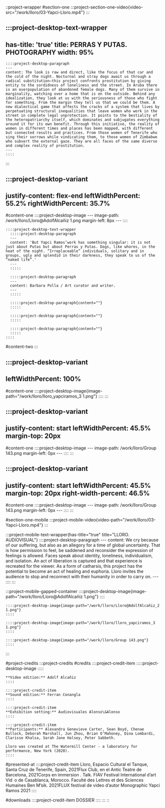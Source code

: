 ::project-wrapper
#section-one
  :::project-section-one-video{video-src="/work/lloro/03-Yapci-Lloro.mp4"}
  :::

  :::project-desktop-text-wrapper
  ---
  has-title: 'true'
  title: PERRAS Y PUTAS. PHOTOGRAPHY
  width: 95%
  ---
    ::::project-desktop-paragraph
    ---
    content: The look is raw and direct, like the focus of that car and the cold of the night. Nocturnal and stray dogs await us through a radical substitution–this project confronts prostitution by giving entity to the sordidness of loneliness and the street. In Aruba there is an overpopulation of abandoned female dogs. Many of them survive in marginality, watching over a home that is on the outside. Behind any idealization, they look at us with the seriousness of those who fight for something. From the margin they tell us that we could be them. A new dialectical game that affects the cracks of a system that lives by perpetuating structural inequalities that leave women who work in the street in complete legal unprotection. It points to the bestiality of the heteropatriarchy itself, which dominates and subjugates everything around it for its own benefit. Through this initiative, the reality of women in different times and places has been mapped, with different but connected results and practices. From those women of Tenerife who sing their sorrows while vindicating them, to those women of Zimbabwe who subvert the external gaze. They are all faces of the same diverse and complex reality of prostitution.
    ---
    ::::
  :::

  :::project-desktop-variant
  ---
  justify-content: flex-end
  leftWidthPercent: 55.2%
  rightWidthPercent: 35.7%
  ---
  #content-one
    ::::project-desktop-image
    ---
    image-path: /work/lloro/Lloro@AdolfAlcañiz 1.png
    margin-left: 8px
    ---
    ::::
  
    ::::project-desktop-text-wrapper
      :::::project-desktop-paragraph
      ---
      content: 'But Yapci Ramos’work has something singular: it is not just about Putas but about Perras y Putas. Dogs, like whores, in the heat of the night. “Irreplaceable” individuals, solitary and in groups, ugly and splendid in their darkness, they speak to us of the “naked life”.'
      ---
      :::::
    
      :::::project-desktop-paragraph
      ---
      content: Barbara Polla / Art curator and writer.
      ---
      :::::
    
      :::::project-desktop-paragraph{content=""}
      :::::
    
      :::::project-desktop-paragraph{content=""}
      :::::
    
      :::::project-desktop-paragraph{content=""}
      :::::
    ::::
  
  #content-two
  :::

  :::project-desktop-variant
  ---
  leftWidthPercent: 100%
  ---
  #content-one
    ::::project-desktop-image{image-path="/work/lloro/lloro_yapciramos_3 1.png"}
    ::::
  :::

  :::project-desktop-variant
  ---
  justify-content: start
  leftWidthPercent: 45.5%
  margin-top: 20px
  ---
  #content-one
    ::::project-desktop-image
    ---
    image-path: /work/lloro/Group 143.png
    margin-left: 0px
    ---
    ::::
  :::

  :::project-desktop-variant
  ---
  justify-content: start
  leftWidthPercent: 45.5%
  margin-top: 20px
  right-width-percent: 46.5%
  ---
  #content-one
    ::::project-desktop-image
    ---
    image-path: /work/lloro/Group 143.png
    margin-left: 0px
    ---
    ::::
  :::

#section-one-mobile
  :::project-mobile-video{video-path="/work/lloro/03-Yapci-Lloro.mp4"}
  :::

  :::project-mobile-text-wrapper{has-title="true" title="LLORO. AUDIOVISUAL"}
    ::::project-desktop-paragraph
    ---
    content: We cry because of our suffering, but also as an allegory for a time of global uncertainty. That is how permission to feel, be saddened and reconsider the expression of feelings is allowed. Faces speak about identity, loneliness, individualism, and isolation. An act of liberation is captured and that experience is recreated for the viewer. As a form of catharsis, this project has the potential to become an act of healing and euphoria. Lloro invites the audience to stop and reconnect with their humanity in order to carry on.
    ---
    ::::
  :::

  :::project-mobile-gapped-container
    ::::project-desktop-image{image-path="/work/lloro/Lloro@AdolfAlcañiz 1.png"}
    ::::
  
    ::::project-desktop-image{image-path="/work/lloro/Lloro@AdolfAlcañiz_2 1.png"}
    ::::
  
    ::::project-desktop-image{image-path="/work/lloro/lloro_yapciramos_3 1.png"}
    ::::
  
    ::::project-desktop-image{image-path="/work/lloro/Group 143.png"}
    ::::
  :::

#project-credits
  :::project-credits
  #credits
    ::::project-credit-item
      :::::project-desktop-image
      :::::
    
    **Video edition:** Adolf Alcañiz
    ::::
  
    ::::project-credit-item
    **Sound edition:** Ferran Conangla
    ::::
  
    ::::project-credit-item
    **Exhibition setting:** Audiovisuales Alonso\&Alonso
    ::::
  
    ::::project-credit-item
    **Participants:** Alexandra Genevieve Carter, Sean Boyd, Chenae Bullock, Deborah Marshall, Jun Zhou, Brian O’Mahoney, Dina Lombardi, Clarisse Khalsa, Sarah Jane Halsey, Peter Sabbeth.
    
    Lloro was created at The Watermill Center - a laboratory for performance, New York (2020).
    ::::
  
  #presented-at
    ::::project-credit-item
    Lloro, Espacio Cultural el Tanque, Santa Cruz de Tenerife, Spain, 2021Flux Club, en el Antic Teatre de Barcelona, 2021Corps en immersion . Talk. FIAV Festival International d’art Vid o de Casablanca, Morocco. Faculté des Lettres et des Sciences Humaines Ben M’sik. 2021FLUX festival de video d’autor Monographic Yapci Ramos 2021
    ::::
  
  #downloads
    ::::project-credit-item
    DOSSIER
    ::::
  :::
::
